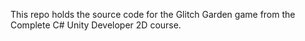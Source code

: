 This repo holds the source code for the Glitch Garden game from the Complete C# Unity Developer 2D course.
